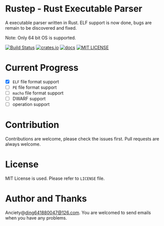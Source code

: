 # Rustep - Rust Executable Parser
A executable parser written in Rust. ELF support is now done, bugs are remain to be discovered and
fixed.

Note: Only 64 bit OS is supported.

[![Build Status](https://travis-ci.org/Escapingbug/Rustep.svg?branch=master)](https://travis-ci.org/Escapingbug/Rustep)
[![crates.io](https://img.shields.io/crates/v/rustep.svg)](https://crates.io/crates/rustep)
[![docs](https://docs.rs/rustep/badge.svg)](https://docs.rs/rustep/0.1.1/rustep/)
[![MIT LICENSE](https://img.shields.io/badge/license-MIT-blue.svg)](https://raw.githubusercontent.com/Escapingbug/Rustep/master/LICENSE)

# Current Progress
* [x] `ELF` file format support
* [ ] `PE` file format support
* [ ] `macho` file format support
* [ ] DWARF support
* [ ] operation support

# Contribution
Contributions are welcome, please check the issues first. Pull requests are always welcome.

# License
MIT License is used. Please refer to `LICENSE` file.

# Author and Thanks
Anciety@ding641880047@126.com. You are welcomed to send emails when you have any problems.
